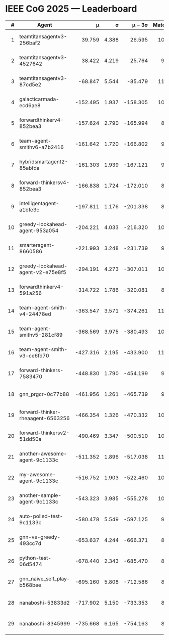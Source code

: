 # IEEE CoG 2025 — Leaderboard

| # | Agent | μ | σ | μ − 3σ | Matches | Updated |
|---:|---|---:|---:|---:|---:|---|
| 1 | teamtitansagentv3-256baf2 | 39.759 | 4.388 | 26.595 | 10720 | 2025-08-21 02:59 |
| 2 | teamtitansagentv3-4527642 | 38.422 | 4.219 | 25.764 | 9874 | 2025-08-21 02:59 |
| 3 | teamtitansagentv3-87cd5e2 | -68.847 | 5.544 | -85.479 | 11266 | 2025-08-21 02:59 |
| 4 | galacticarmada-ecd6ae8 | -152.495 | 1.937 | -158.305 | 10340 | 2025-08-21 02:59 |
| 5 | forwardthinkerv4-852bea3 | -157.624 | 2.790 | -165.994 | 8283 | 2025-08-21 02:59 |
| 6 | team-agent-smithv6-a7b2416 | -161.642 | 1.720 | -166.802 | 9940 | 2025-08-21 02:59 |
| 7 | hybridsmartagent2-85abfda | -161.303 | 1.939 | -167.121 | 9393 | 2025-08-21 02:59 |
| 8 | forward-thinkersv4-852bea3 | -166.838 | 1.724 | -172.010 | 8543 | 2025-08-21 02:59 |
| 9 | intelligentagent-a1bfe3c | -197.811 | 1.176 | -201.338 | 8674 | 2025-08-21 02:59 |
| 10 | greedy-lookahead-agent-953a054 | -204.221 | 4.033 | -216.320 | 10150 | 2025-08-21 02:59 |
| 11 | smarteragent-8660586 | -221.993 | 3.248 | -231.739 | 9231 | 2025-08-21 02:59 |
| 12 | greedy-lookahead-agent-v2-e75e8f5 | -294.191 | 4.273 | -307.011 | 10590 | 2025-08-21 02:59 |
| 13 | forwardthinkerv4-591a256 | -314.722 | 1.786 | -320.081 | 8964 | 2025-08-21 02:59 |
| 14 | team-agent-smith-v4-24478ed | -363.547 | 3.571 | -374.261 | 11142 | 2025-08-21 02:59 |
| 15 | team-agent-smithv5-281cf89 | -368.569 | 3.975 | -380.493 | 10920 | 2025-08-21 02:59 |
| 16 | team-agent-smith-v3-ce6fd70 | -427.316 | 2.195 | -433.900 | 11602 | 2025-08-21 02:59 |
| 17 | forward-thinkers-7583470 | -448.830 | 1.790 | -454.199 | 9800 | 2025-08-21 02:59 |
| 18 | gnn_prgcr-0c77b88 | -461.956 | 1.261 | -465.739 | 9470 | 2025-08-21 02:59 |
| 19 | forward-thinker-rheaagent-6563256 | -466.354 | 1.326 | -470.332 | 10122 | 2025-08-21 02:59 |
| 20 | forward-thinkersv2-51dd50a | -490.469 | 3.347 | -500.510 | 10722 | 2025-08-21 02:59 |
| 21 | another-awesome-agent-9c1133c | -511.352 | 1.896 | -517.038 | 11080 | 2025-08-21 02:59 |
| 22 | my-awesome-agent-9c1133c | -516.752 | 1.903 | -522.460 | 10740 | 2025-08-21 02:59 |
| 23 | another-sample-agent-9c1133c | -543.323 | 3.985 | -555.278 | 10380 | 2025-08-21 02:59 |
| 24 | auto-polled-test-9c1133c | -580.478 | 5.549 | -597.125 | 9980 | 2025-08-21 02:59 |
| 25 | gnn-vs-greedy-493cc7d | -653.637 | 4.244 | -666.371 | 8400 | 2025-08-21 02:59 |
| 26 | python-test-06d5474 | -678.440 | 2.343 | -685.470 | 8710 | 2025-08-21 02:59 |
| 27 | gnn_naive_self_play-b568bee | -695.160 | 5.808 | -712.586 | 8760 | 2025-08-21 02:59 |
| 28 | nanaboshi-53833d2 | -717.902 | 5.150 | -733.353 | 8250 | 2025-08-21 02:59 |
| 29 | nanaboshi-8345999 | -735.668 | 6.165 | -754.163 | 8810 | 2025-08-21 02:59 |
